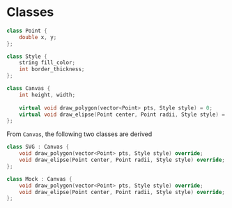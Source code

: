 # Classes

```cpp
class Point {
    double x, y;
};
```

```cpp
class Style {
    string fill_color;
    int border_thickness;
};
```

```cpp
class Canvas {
    int height, width;
    
    virtual void draw_polygon(vector<Point> pts, Style style) = 0;
    virtual void draw_elipse(Point center, Point radii, Style style) = 0;
};
```
From `Canvas`, the following two classes are derived
```cpp
class SVG : Canvas {
    void draw_polygon(vector<Point> pts, Style style) override;
    void draw_elipse(Point center, Point radii, Style style) override;
};
```

```cpp
class Mock : Canvas {
    void draw_polygon(vector<Point> pts, Style style) override;
    void draw_elipse(Point center, Point radii, Style style) override;
};
```
